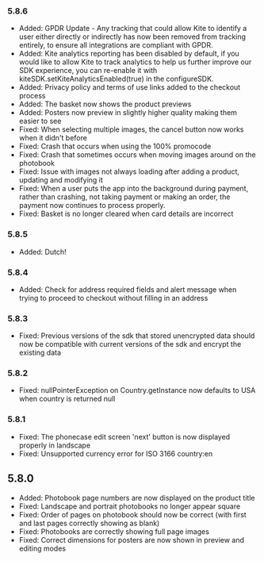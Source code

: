 ### 5.8.6
- Added: GPDR Update - Any tracking that could allow Kite to identify a user either directly or indirectly has now been removed from tracking entirely, to ensure all integrations are compliant with GPDR.
- Added: Kite analytics reporting has been disabled by default, if you would like to allow Kite to track analytics to help us further improve our SDK experience, you can re-enable it with kiteSDK.setKiteAnalyticsEnabled(true) in the configureSDK.
- Added: Privacy policy and terms of use links added to the checkout process
- Added: The basket now shows the product previews
- Added: Posters now preview in slightly higher quality making them easier to see
- Fixed: When selecting multiple images, the cancel button now works when it didn't before
- Fixed: Crash that occurs when using the 100% promocode
- Fixed: Crash that sometimes occurs when moving images around on the photobook
- Fixed: Issue with images not always loading after adding a product, updating and modifying it 
- Fixed: When a user puts the app into the background during payment, rather than crashing, not taking payment or making an order, the payment now continues to process properly.
- Fixed: Basket is no longer cleared when card details are incorrect

### 5.8.5
- Added: Dutch!

### 5.8.4
- Added: Check for address required fields and alert message when trying to proceed to checkout without filling in an address

### 5.8.3
- Fixed: Previous versions of the sdk that stored unencrypted data should now be compatible with current versions of the sdk and encrypt the existing data

### 5.8.2
- Fixed: nullPointerException on Country.getInstance now defaults to USA when country is returned null

### 5.8.1
- Fixed: The phonecase edit screen 'next' button is now displayed properly in landscape
- Fixed: Unsupported currency error for ISO 3166 country:en

## 5.8.0
- Added: Photobook page numbers are now displayed on the product title
- Fixed: Landscape and portrait photobooks no longer appear square
- Fixed: Order of pages on photobook should now be correct (with first and last pages correctly showing as blank)
- Fixed: Photobooks are correctly showing full page images
- Fixed: Correct dimensions for posters are now shown in preview and editing modes
